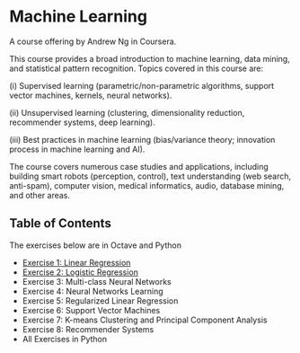 # Machine Learning

A course offering by Andrew Ng in Coursera. 

This course provides a broad introduction to machine learning, data mining, and statistical pattern recognition. Topics covered in this course are: 

(i) Supervised learning (parametric/non-parametric algorithms, support vector machines, kernels, neural networks).

(ii) Unsupervised learning (clustering, dimensionality reduction, recommender systems, deep learning).

(iii) Best practices in machine learning (bias/variance theory; innovation process in machine learning and AI).

The course covers numerous case studies and applications, including building smart robots (perception, control), text understanding (web search, anti-spam), computer vision, medical informatics, audio, database mining, and other areas.



## Table of Contents

The exercises below are in Octave and Python


* [Exercise 1: Linear Regression](https://github.com/ojudz08/Coursera-Machine-Learning/tree/master/ex1)
* [Exercise 2: Logistic Regression](https://github.com/ojudz08/Coursera-Machine-Learning/tree/master/ex2)
* Exercise 3: Multi-class Neural Networks
* Exercise 4: Neural Networks Learning
* Exercise 5: Regularized Linear Regression
* Exercise 6: Support Vector Machines
* Exercise 7: K-means Clustering and Principal Component Analysis
* Exercise 8: Recommender Systems
* All Exercises in Python